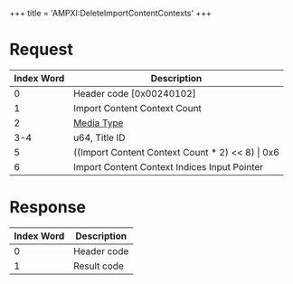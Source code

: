 +++
title = 'AMPXI:DeleteImportContentContexts'
+++

# Request

| Index Word | Description                                            |
|------------|--------------------------------------------------------|
| 0          | Header code \[0x00240102\]                             |
| 1          | Import Content Context Count                           |
| 2          | [Media Type](Filesystem_services#mediatype "wikilink") |
| 3-4        | u64, Title ID                                          |
| 5          | ((Import Content Context Count \* 2) \<\< 8) \| 0x6    |
| 6          | Import Content Context Indices Input Pointer           |

# Response

| Index Word | Description |
|------------|-------------|
| 0          | Header code |
| 1          | Result code |
